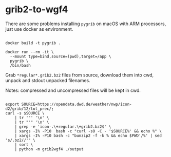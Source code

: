 # grib2-to-wgf4

There are some problems installing `pygrib` on macOS with ARM processors,
just use docker as environment.

```fish

docker build -t pygrib .

docker run --rm -it \
  --mount type=bind,source=(pwd),target=/app \
  pygrib \
  /bin/bash

```

Grab `*regular*.grib2.bz2` files from source,
download them into cwd,
unpack and stdout unpacked filenames.

Notes: compressed and uncompressed files will be kept in cwd.

```fish

export SOURCE=https://opendata.dwd.de/weather/nwp/icon-d2/grib/12/tot_prec/;
curl -s $SOURCE \
    | tr '"' '\n' \
    | tr "'" '\n' \
    | grep -e 'icon-.\+regular.\+grib2.bz2$' \
    | xargs -I% -P10  bash -c "curl -sO -C - '$SOURCE%' && echo %" \
    | xargs -I% -P10 bash -c "bunzip2 -f -k % && echo $PWD'/%' | sed 's/.bz2//'" \
    | sort \
    | python -m grib2wgf4 ./output

```
